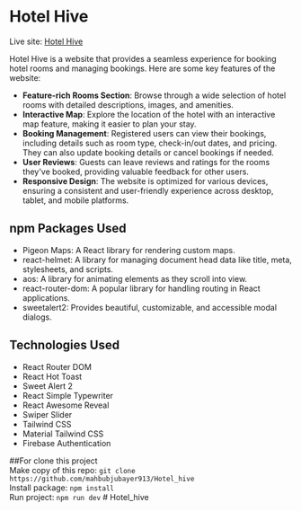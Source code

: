 ﻿# Hotel Hive

Live site: [Hotel Hive](https://hotel-hive9340.web.app/)


Hotel Hive is a website that provides a seamless experience for booking hotel rooms and managing bookings. Here are some key features of the website:

- **Feature-rich Rooms Section**: Browse through a wide selection of hotel rooms with detailed descriptions, images, and amenities.
- **Interactive Map**: Explore the location of the hotel with an interactive map feature, making it easier to plan your stay.
- **Booking Management**: Registered users can view their bookings, including details such as room type, check-in/out dates, and pricing. They can also update booking details or cancel bookings if needed.
- **User Reviews**: Guests can leave reviews and ratings for the rooms they've booked, providing valuable feedback for other users.
- **Responsive Design**: The website is optimized for various devices, ensuring a consistent and user-friendly experience across desktop, tablet, and mobile platforms.

## npm Packages Used

- Pigeon Maps: A React library for rendering custom maps.
- react-helmet: A library for managing document head data like title, meta, stylesheets, and scripts.
- aos: A library for animating elements as they scroll into view.
- react-router-dom: A popular library for handling routing in React applications.
- sweetalert2: Provides beautiful, customizable, and accessible modal dialogs.


## Technologies Used

- React Router DOM
- React Hot Toast
- Sweet Alert 2
- React Simple Typewriter
- React Awesome Reveal
- Swiper Slider
- Tailwind CSS
- Material Tailwind CSS
- Firebase Authentication

##For clone this project  <br />
Make copy of this repo:  `git clone https://github.com/mahbubjubayer913/Hotel_hive`  <br />
Install package: `npm install`  <br />
Run project: `npm run dev`
#   H o t e l _ h i v e 
 
 
